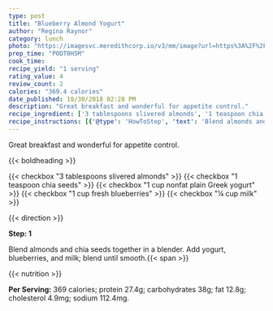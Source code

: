 ```yaml
---
type: post
title: "Blueberry Almond Yogurt"
author: "Regina Raynor"
category: lunch
photo: "https://imagesvc.meredithcorp.io/v3/mm/image?url=https%3A%2F%2Fimages.media-allrecipes.com%2Fuserphotos%2F4458806.jpg"
prep_time: "P0DT0H5M"
cook_time: 
recipe_yield: "1 serving"
rating_value: 4
review_count: 2
calories: "369.4 calories"
date_published: 10/30/2018 02:28 PM
description: "Great breakfast and wonderful for appetite control."
recipe_ingredient: ['3 tablespoons slivered almonds', '1 teaspoon chia seeds', '1 cup nonfat plain Greek yogurt', '1 cup fresh blueberries', '¼ cup milk']
recipe_instructions: [{'@type': 'HowToStep', 'text': 'Blend almonds and chia seeds together in a blender. Add yogurt, blueberries, and milk; blend until smooth.\n'}]
---
```


Great breakfast and wonderful for appetite control. 

{{< boldheading >}}

{{< checkbox "3 tablespoons slivered almonds" >}}
{{< checkbox "1 teaspoon chia seeds" >}}
{{< checkbox "1 cup nonfat plain Greek yogurt" >}}
{{< checkbox "1 cup fresh blueberries" >}}
{{< checkbox "¼ cup milk" >}}


{{< direction >}}

**Step: 1**

Blend almonds and chia seeds together in a blender. Add yogurt, blueberries, and milk; blend until smooth.{{< span >}}

{{< nutrition >}}

**Per Serving:** 369 calories; protein 27.4g; carbohydrates 38g; fat 12.8g; cholesterol 4.9mg; sodium 112.4mg.